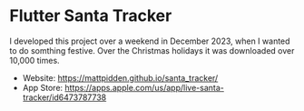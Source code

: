 # Flutter Santa Tracker

I developed this project over a weekend in December 2023, when I wanted to do somthing festive. Over the Christmas holidays it was downloaded over 10,000 times.

- Website:
https://mattpidden.github.io/santa_tracker/
- App Store:
https://apps.apple.com/us/app/live-santa-tracker/id6473787738

